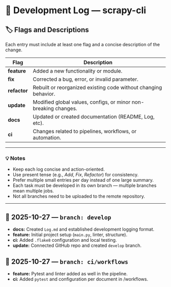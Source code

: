 # 🧾 Development Log — scrapy-cli

## 🏷️ Flags and Descriptions

Each entry must include at least one flag and a concise description of the change.

| Flag | Description |
|------|--------------|
| **feature** | Added a new functionality or module. |
| **fix** | Corrected a bug, error, or invalid parameter. |
| **refactor** | Rebuilt or reorganized existing code without changing behavior. |
| **update** | Modified global values, configs, or minor non-breaking changes. |
| **docs** | Updated or created documentation (README, Log, etc). |
| **ci** | Changes related to pipelines, workflows, or automation. |

---

### 💡 Notes
- Keep each log concise and action-oriented.  
- Use present tense (e.g., *Add*, *Fix*, *Refactor*) for consistency.  
- Prefer multiple small entries per day instead of one large summary.  
- Each task must be developed in its own branch — multiple branches mean multiple jobs.  
- Not all branches need to be uploaded to the remote repository.

---

## 📅 2025-10-27 — `branch: develop`

- **docs:** Created `Log.md` and established development logging format.  
- **feature:** Initial project setup (`main.py`, linter, structure).  
- **ci:** Added `.flake8` configuration and local testing.  
- **update:** Connected GitHub repo and created `develop` branch.

## 📅 2025-10-27 — `branch: ci/workflows`

- **feature:** Pytest and linter added as well in the pipeline.  
- **ci:** Added `pytest` and configuration per document in /workflows.
